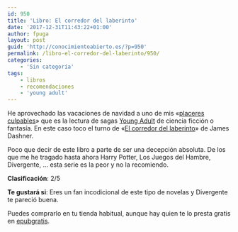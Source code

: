 ```yaml
---
id: 950
title: 'Libro: El corredor del laberinto'
date: '2017-12-31T11:43:22+01:00'
author: fpuga
layout: post
guid: 'http://conocimientoabierto.es/?p=950'
permalink: /libro-el-corredor-del-laberinto/950/
categories:
    - 'Sin categoría'
tags:
    - libros
    - recomendaciones
    - 'young adult'
---
```


He aprovechado las vacaciones de navidad a uno de mis «[placeres culpables](https://capacitaccionchile.wordpress.com/category/placer-culpable-o-el-arte-de-dejarse-llevar/)» que es la lectura de sagas [Young Adult](https://www.caninomag.es/guia-para-principiantes-la-literatura-young-adult/) de ciencia ficción o fantasía. En este caso toco el turno de «[El corredor del laberinto](https://es.wikipedia.org/wiki/The_Maze_Runner)» de James Dashner.

Poco que decir de este libro a parte de ser una decepción absoluta. De los que me he tragado hasta ahora Harry Potter, Los Juegos del Hambre, Divergente, … esta serie es la peor y no la recomiendo.

**Clasificación**: 2/5

**Te gustará si**: Eres un fan incodicional de este tipo de novelas y Divergente te pareció buena.

Puedes comprarlo en tu tienda habitual, aunque hay quien te lo presta gratis en [epubgratis](https://www.epubgratis.org/el-corredor-del-laberinto-james-dashner/).